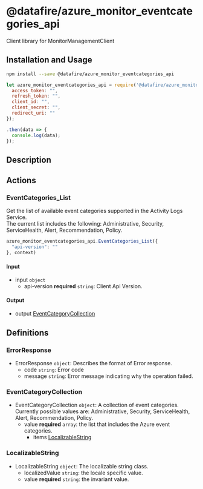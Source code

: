 # @datafire/azure_monitor_eventcategories_api

Client library for MonitorManagementClient

## Installation and Usage
```bash
npm install --save @datafire/azure_monitor_eventcategories_api
```
```js
let azure_monitor_eventcategories_api = require('@datafire/azure_monitor_eventcategories_api').create({
  access_token: "",
  refresh_token: "",
  client_id: "",
  client_secret: "",
  redirect_uri: ""
});

.then(data => {
  console.log(data);
});
```

## Description



## Actions

### EventCategories_List
Get the list of available event categories supported in the Activity Logs Service.<br>The current list includes the following: Administrative, Security, ServiceHealth, Alert, Recommendation, Policy.


```js
azure_monitor_eventcategories_api.EventCategories_List({
  "api-version": ""
}, context)
```

#### Input
* input `object`
  * api-version **required** `string`: Client Api Version.

#### Output
* output [EventCategoryCollection](#eventcategorycollection)



## Definitions

### ErrorResponse
* ErrorResponse `object`: Describes the format of Error response.
  * code `string`: Error code
  * message `string`: Error message indicating why the operation failed.

### EventCategoryCollection
* EventCategoryCollection `object`: A collection of event categories. Currently possible values are: Administrative, Security, ServiceHealth, Alert, Recommendation, Policy.
  * value **required** `array`: the list that includes the Azure event categories.
    * items [LocalizableString](#localizablestring)

### LocalizableString
* LocalizableString `object`: The localizable string class.
  * localizedValue `string`: the locale specific value.
  * value **required** `string`: the invariant value.


